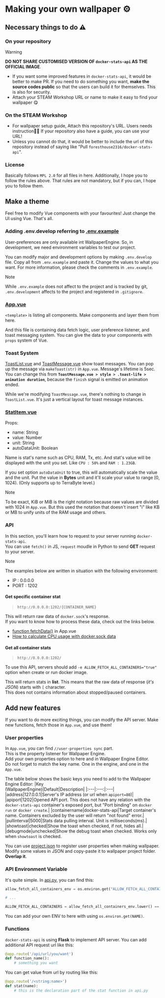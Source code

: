 # Making your own wallpaper ⚙️

## Necessary things to do ⚠️

### On your repository
> [!warning]
> **DO NOT SHARE CUSTOMISED VERSION OF `docker-stats-api` AS THE OFFICIAL IMAGE**.
- If you want some improved features in `docker-stats-api`, it would be better to make PR.
If you need to do something you want, **make the source codes public** so that the users can build it for themselves.
This is also for security.
- Attach your STEAM Workshop URL or name to make it easy to find your wallpaper 😋

### On the STEAM Workshop
- For wallpaper setup guide, Attach this repository's URL. Users needs instruction📜🫠
If your repository also have a guide, you can use your URL!
- Unless you cannot do that, it would be better to include the url of this repository instead of saying like "Pull `foresthouse2316/docker-stats-api`".

### License
Basically follows `MPL 2.0` for all files in here.
Additionally, I hope you to follow the rules above.
That rules are not mandatory, but if you can, I hope you to follow them.


## Make a theme
Feel free to modify Vue components with your favourites!
Just change the UI using Vue. That's all.

### Adding .env.develop referring to [.env.example](../.env.example)
User-preferences are only available int WallpaperEngine.
So, in development, we need environment variables to test our project.

You can modify major and development options by making `.env.develop` file.
Copy all from `.env.example` and paste it.
Change the values to what you want.
For more information, please check the comments in `.env.example`.
> [!note]
> While `.env.example` does not affect to the project and is tracked by git, `.env.development` affects to the project and registered in `.gitignore`.



### [App.vue](../src/App.vue)
`<template>` is listing all components.
Make components and layer them from here.

And this file is containing data fetch logic, user preference listener, and toast messaging system.
You can give the data to your components with `props` system of Vue.

### Toast System
[ToastList.vue](../src/components/ToastList.vue) and [ToastMessage.vue](../src/components/ToastMessage.vue) show toast messages.
You can pop up the message via `makeToast(str)` in `App.vue`.
Message's lifetime is 5sec.
You can change this from **`ToastMessage.vue > style > .toast-life > animation duration`**, because the `finish` signal is emitted on animation ended.

While we're modifying `ToastMessage.vue`, there's nothing to change in `ToastList.vue`.
It's just a vertical layout for toast message instances.

### [StatItem.vue](../src/components/StatItem.vue)
Props:
- name: String
- value: Number
- unit: String
- autoDataUnit: Boolean

Name is stat's name such as CPU, RAM, Tx, etc.
And stat's value will be displayed with the unit you set.
Like `CPU : 50%` and `RAM : 1.23GB`.
![]()

If you set option `autoDataUnit` to true, this will automatically scale the value and the unit.
Put the value in **Bytes** unit and it'll scale your value to range [0, 1024).
(Only supports up to TerraByte level.)

> [!note]
> To be exact, KiB or MiB is the right notation because raw values are divided with 1024 in `App.vue`.
> But this used the notation that doesn't insert "i" like KB or MB to unify units of the RAM usage and others.

### API
In this section, you'll learn how to request to your server running `docker-stats-api`.\
You can use `fetch()` in JS, `request` moudle in Python to send **GET** request to your server.

> [!note]
> The examples below are written in situation with the following environment:
> - IP : 0.0.0.0
> - PORT : 1202

#### Get specific container stat
> `http://0.0.0.0:1202/{CONTAINER_NAME}`

This will return raw data of `docker.sock`'s response.\
If you want to know how to process these data, check out the links below.
- [function fetchData()](../src/App.vue) in App.vue
- [How to calculate CPU usage with docker.sock data](https://stackoverflow.com/questions/75220768/calculate-cpu-percentage-of-a-docker-container-based-on-cpustats-and-precpustats)

#### Get all container stats
> `http://0.0.0.0:1202/`

To use this API, servers should add `-e ALLOW_FETCH_ALL_CONTAINERS="true"` option when create or run docker image.

This will return stats in **list**.
This means that the raw data of response (_it's JSON_) starts with `[` character.\
This does not contains information about stopped/paused containers.


## Add new features
If you want to do more exciting things, you can modify the API server.
Make new functions, fetch those in `App.vue`, and use them!

### User properties
In `App.vue`, you can find `//user-properties sync` part.\
This is the property listener for Wallpaper Engine.\
Add your own properties option to here and in Wallpaper Engine Editor.\
Do not forget to match the key name. One in the engine, and one in the `App.vue`.

The table below shows the basic keys you need to add to the Wallpaper Engine Editor:
|Key<br/>(WallpaperEngine)|Default|Description|
|:---|:---:|:---|
|address|127.0.0.1|Server's IP address (or url when `apiport=80`)|
|apiport|1202|Opened API port. This does not have any relation with the `docker-stats-api` container's exposed port, but "Port binding" on `docker run` or `docker create`.|
|containername|docker-stats-api|Target container's name. Containers excluded by the user will return "not found" error.|
|pullinterval|5000|Stats data pulling interval. Unit is milliseconds(ms).|
|showtoast|checked|Show the toast when checked, if not, hides all.|
|debugmode|unchecked|Show the debug toast when checked. Works only when `showtoast` is checked.

You can use [project.json](../project.json) to register user properties when making wallpaper.
Modify some values in JSON and copy-paste it to wallpaper project folder. **Overlap it**.

### API Environment Variable
It's quite simple.
In [api.py](../docker-stats-api/api.py), you can find this:

```py
allow_fetch_all_containers_env = os.environ.get("ALLOW_FETCH_ALL_CONTAINERS")

# ...

ALLOW_FETCH_ALL_CONTAINERS = allow_fetch_all_containers_env.lower() == "true" if allow_fetch_all_containers_env else False
```

You can add your own ENV to here with using `os.environ.get(NAME)`.

### Functions
`docker-stats-api` is using **Flask** to implement API server.
You can add additional API request url like this:

```py
@app.route('/api/url/you/want')
def function_name():
    # something you want
```

You can get value from url by routing like this:
```py
@app.route('/<string:name>')
def stat(name):
    # this is the declaration part of the stat function in api.py
```

